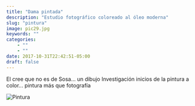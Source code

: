 ```yaml
---
title: "Dama pintada"
description: "Estudio fotográfico coloreado al óleo moderna"
slug: "pintura"
image: pic29.jpg
keywords: ""
categories: 
    - ""
    - ""
date: 2017-10-31T22:42:51-05:00
draft: false
---
```

El cree que no es de Sosa… un dibujo
Investigación inicios de la pintura a color... pintura más que fotografía

![Pintura](https://claudiaguerreros.github.io/juliososa/img/pic29.jpg)
